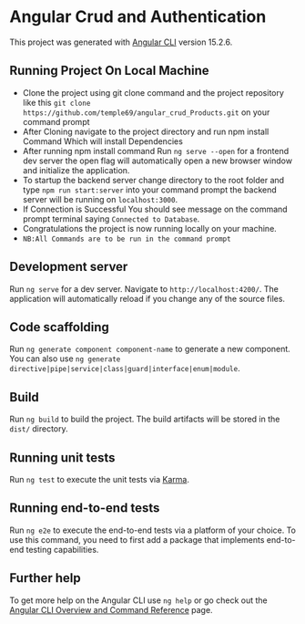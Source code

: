 # Angular Crud and Authentication

This project was generated with [Angular CLI](https://github.com/angular/angular-cli) version 15.2.6.
## Running Project On Local Machine
* Clone the project using git clone command and the project repository like this `git clone https://github.com/temple69/angular_crud_Products.git` on your command prompt
* After Cloning navigate to the project directory and run npm install Command Which will install Dependencies
* After running npm install command Run  `ng serve --open` for a  frontend dev server the open flag will automatically open a new browser window and initialize the application.
* To startup the backend server change directory to the root folder and type `npm run start:server` into your command prompt the backend server will be running on `localhost:3000`.
* If Connection is Successful You should see message on the command prompt terminal saying `Connected to Database`.
* Congratulations the project is now running locally on your machine.
* `NB:All Commands are to be run in the command prompt`


## Development server

Run `ng serve` for a dev server. Navigate to `http://localhost:4200/`. The application will automatically reload if you change any of the source files.

## Code scaffolding

Run `ng generate component component-name` to generate a new component. You can also use `ng generate directive|pipe|service|class|guard|interface|enum|module`.

## Build

Run `ng build` to build the project. The build artifacts will be stored in the `dist/` directory.

## Running unit tests

Run `ng test` to execute the unit tests via [Karma](https://karma-runner.github.io).

## Running end-to-end tests

Run `ng e2e` to execute the end-to-end tests via a platform of your choice. To use this command, you need to first add a package that implements end-to-end testing capabilities.

## Further help

To get more help on the Angular CLI use `ng help` or go check out the [Angular CLI Overview and Command Reference](https://angular.io/cli) page.
